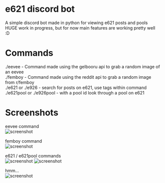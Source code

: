 # e621 discord bot
A simple discord bot made in python for viewing e621 posts and pools
HUGE work in progress, but for now main features are working pretty well :D
# Commands
./eevee - Command made using the gelbooru api to grab a random image of an eevee<br>
./femboy - Command made using the reddit api to grab a random image from r/femboy<br>
./e621 or ./e926 - search for posts on e621, use tags within command<br>
./e621pool or ./e926pool - with a pool id look through a pool on e621<br>
# Screenshots
eevee command<br>
![screenshot](https://cdn.discordapp.com/attachments/969259955620298822/970916769248215090/unknown.png)


femboy command<br>
![screenshot](https://cdn.discordapp.com/attachments/969259955620298822/970917761280798720/unknown.png)


e621 / e621pool commands<br>
![screenshot](https://cdn.discordapp.com/attachments/969259955620298822/970916850756108318/unknown.png)
![screenshot](https://cdn.discordapp.com/attachments/969259955620298822/970917191249711144/unknown.png)


hmm...<br>
![screenshot](https://cdn.discordapp.com/attachments/969259955620298822/970917514223710228/unknown.png)
